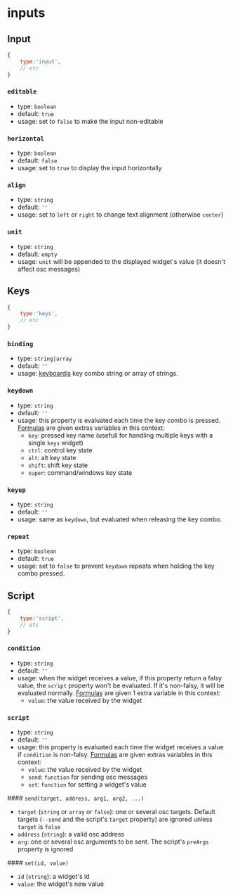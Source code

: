 # inputs

## Input


```js
{
    type:'input',
    // etc
}
```

### `editable`
- type: `boolean`
- default: `true`
- usage: set to `false` to make the input non-editable

### `horizontal`
- type: `boolean`
- default: `false`
- usage: set to `true` to display the input horizontally

### `align`
- type: `string`
- default: `''`
- usage: set to `left` or `right` to change text alignment (otherwise `center`)

### `unit`
- type: `string`
- default: `empty`
- usage: `unit` will be appended to the displayed widget's value (it doesn't affect osc messages)


## Keys


```js
{
    type:'keys',
    // etc
}
```

### `binding`
- type: `string|array`
- default: `''`
- usage: [keyboardjs](https://github.com/RobertWHurst/KeyboardJS) key combo string or array of strings.

### `keydown`
- type: `string`
- default: `''`
- usage: this property is evaluated each time the key combo is pressed. [Formulas](../extras/advanced-property-syntax/#formulas) are given extras variables in this context:
  - `key`: pressed key name (usefull for handling multiple keys with a single `keys` widget)
  - `ctrl`: control key state
  - `alt`: alt key state    
  - `shift`: shift key state   
  - `super`: command/windows key state   

### `keyup`
- type: `string`
- default: `''`
- usage: same as `keydown`, but evaluated when releasing the key combo.

### `repeat`
- type: `boolean`
- default: `true`
- usage: set to `false` to prevent `keydown` repeats when holding the key combo pressed.


## Script


```js
{
    type:'script',
    // etc
}
```

### `condition`
- type: `string`
- default: `''`
- usage: when the widget receives a value, if this property return a falsy value, the `script` property won't be evaluated. If it's non-falsy, it will be evaluated normally. [Formulas](../extras/advanced-property-syntax/#formulas) are given 1 extra variable in this context:
  - `value`: the value received by the widget

### `script`
- type: `string`
- default: `''`
- usage: this property is evaluated each time the widget receives a value if `condition` is non-falsy. [Formulas](../extras/advanced-property-syntax/#formulas) are given extras variables in this context:
  - `value`: the value received by the widget
  - `send`: `function` for sending osc messages
  - `set`: `function` for setting a widget's value

#### `send(target, address, arg1, arg2, ...)`
- `target` (`string` or `array` or `false`): one or several osc targets. Default targets (`--send` and the script's `target` property) are ignored unless `target` is `false`
- `address` (`string`): a valid osc address
- `arg`: one or several osc arguments to be sent. The script's `preArgs` property is ignored


#### `set(id, value)`
- `id` (`string`): a widget's id
- `value`: the widget's new value
